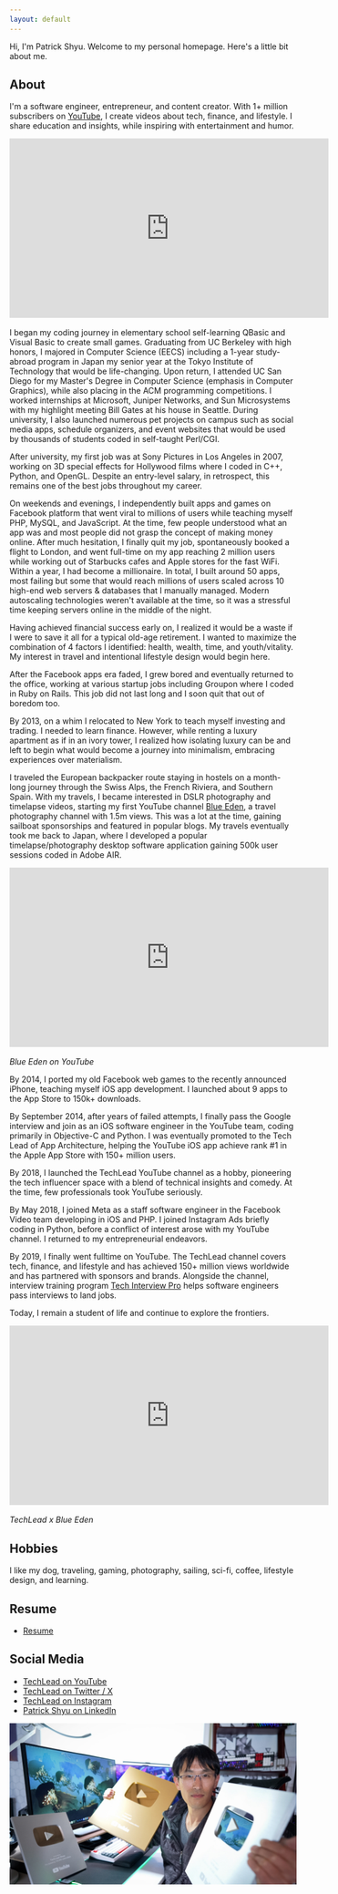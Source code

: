 ```yaml
---
layout: default
---
```


Hi, I'm Patrick Shyu. Welcome to my personal homepage. Here's a little bit about me.

## About
I'm a software engineer, entrepreneur, and content creator. With 1+ million subscribers on [YouTube](https://www.youtube.com/techlead), I create videos about tech, finance, and lifestyle. I share education and insights, while inspiring with entertainment and humor.

<iframe width="560" height="315" src="https://www.youtube.com/embed/Ap2uWsJV25w?si=C78pPblWae0poNwH" title="YouTube video player" frameborder="0" allow="accelerometer; autoplay; clipboard-write; encrypted-media; gyroscope; picture-in-picture; web-share" referrerpolicy="strict-origin-when-cross-origin" allowfullscreen></iframe>

I began my coding journey in elementary school self-learning QBasic and Visual Basic to create small games. Graduating from UC Berkeley with high honors, I majored in Computer Science (EECS) including a 1-year study-abroad program in Japan my senior year at the Tokyo Institute of Technology that would be life-changing. Upon return, I attended UC San Diego for my Master's Degree in Computer Science (emphasis in Computer Graphics), while also placing in the ACM programming competitions. I worked internships at Microsoft, Juniper Networks, and Sun Microsystems with my highlight meeting Bill Gates at his house in Seattle. During university, I also launched numerous pet projects on campus such as social media apps, schedule organizers, and event websites that would be used by thousands of students coded in self-taught Perl/CGI.

After university, my first job was at Sony Pictures in Los Angeles in 2007, working on 3D special effects for Hollywood films where I coded in C++, Python, and OpenGL. Despite an entry-level salary, in retrospect, this remains one of the best jobs throughout my career.

On weekends and evenings, I independently built apps and games on Facebook platform that went viral to millions of users while teaching myself PHP, MySQL, and JavaScript. At the time, few people understood what an app was and most people did not grasp the concept of making money online. After much hesitation, I finally quit my job, spontaneously booked a flight to London, and went full-time on my app reaching 2 million users while working out of Starbucks cafes and Apple stores for the fast WiFi. Within a year, I had become a millionaire. In total, I built around 50 apps, most failing but some that would reach millions of users scaled across 10 high-end web servers & databases that I manually managed. Modern autoscaling technologies weren't available at the time, so it was a stressful time keeping servers online in the middle of the night.

Having achieved financial success early on, I realized it would be a waste if I were to save it all for a typical old-age retirement. I wanted to maximize the combination of 4 factors I identified: health, wealth, time, and youth/vitality. My interest in travel and intentional lifestyle design would begin here.

After the Facebook apps era faded, I grew bored and eventually returned to the office, working at various startup jobs including Groupon where I coded in Ruby on Rails. This job did not last long and I soon quit that out of boredom too.

By 2013, on a whim I relocated to New York to teach myself investing and trading. I needed to learn finance. However, while renting a luxury apartment as if in an ivory tower, I realized how isolating luxury can be and left to begin what would become a journey into minimalism, embracing experiences over materialism. 

I traveled the European backpacker route staying in hostels on a month-long journey through the Swiss Alps, the French Riviera, and Southern Spain. With my travels, I became interested in DSLR photography and timelapse videos, starting my first YouTube channel [Blue Eden](https://www.youtube.com/blueedenhd), a travel photography channel with 1.5m views. This was a lot at the time, gaining sailboat sponsorships and featured in popular blogs. My travels eventually took me back to Japan, where I developed a popular timelapse/photography desktop software application gaining 500k user sessions coded in Adobe AIR.

<iframe width="560" height="315" src="https://www.youtube.com/embed/L2HXlcgfwKc?si=wsCS30037sD1G5aI" title="YouTube video player" frameborder="0" allow="accelerometer; autoplay; clipboard-write; encrypted-media; gyroscope; picture-in-picture; web-share" referrerpolicy="strict-origin-when-cross-origin" allowfullscreen></iframe>

*Blue Eden on YouTube*

By 2014, I ported my old Facebook web games to the recently announced iPhone, teaching myself iOS app development. I launched about 9 apps to the App Store to 150k+ downloads.

By September 2014, after years of failed attempts, I finally pass the Google interview and join as an iOS software engineer in the YouTube team, coding primarily in Objective-C and Python. I was eventually promoted to the Tech Lead of App Architecture, helping the YouTube iOS app achieve rank #1 in the Apple App Store with 150+ million users.

By 2018, I launched the TechLead YouTube channel as a hobby, pioneering the tech influencer space with a blend of technical insights and comedy. At the time, few professionals took YouTube seriously.

By May 2018, I joined Meta as a staff software engineer in the Facebook Video team developing in iOS and PHP. I joined Instagram Ads briefly coding in Python, before a conflict of interest arose with my YouTube channel. I returned to my entrepreneurial endeavors.

By 2019, I finally went fulltime on YouTube. The TechLead channel covers tech, finance, and lifestyle and has achieved 150+ million views worldwide and has partnered with sponsors and brands. Alongside the channel, interview training program [Tech Interview Pro](https://techinterviewpro.com/) helps software engineers pass interviews to land jobs.

Today, I remain a student of life and continue to explore the frontiers.

<iframe width="560" height="315" src="https://www.youtube.com/embed/nzyCMf0EW9A?si=saqAlqHsPEJZe62Z" title="YouTube video player" frameborder="0" allow="accelerometer; autoplay; clipboard-write; encrypted-media; gyroscope; picture-in-picture; web-share" referrerpolicy="strict-origin-when-cross-origin" allowfullscreen></iframe>

*TechLead x Blue Eden*


## Hobbies
I like my dog, traveling, gaming, photography, sailing, sci-fi, coffee, lifestyle design, and learning.

## Resume
* [Resume](https://drive.google.com/file/d/131-6ZAU0waEy7XCR9TqQY2gadglXvell/view?usp=drive_link)

## Social Media
* [TechLead on YouTube](https://www.youtube.com/techlead)
* [TechLead on Twitter / X](https://x.com/techleadhd/)
* [TechLead on Instagram](https://instagram.com/techleadhd)
* [Patrick Shyu on LinkedIn](https://www.linkedin.com/in/shyup)

![TechLead YouTuber](assets/desksetup.jpg)
